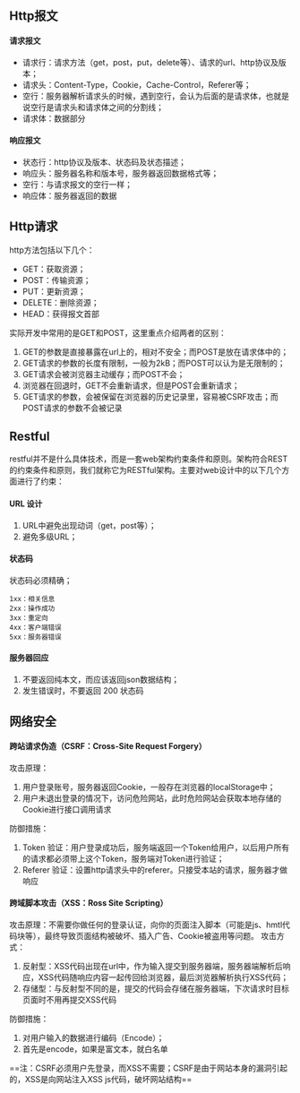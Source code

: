 ## Http报文
#### 请求报文
- 请求行：请求方法（get，post，put，delete等）、请求的url、http协议及版本；
- 请求头：Content-Type，Cookie，Cache-Control，Referer等；
- 空行：服务器解析请求头的时候，遇到空行，会认为后面的是请求体，也就是说空行是请求头和请求体之间的分割线；
- 请求体：数据部分

#### 响应报文
- 状态行：http协议及版本、状态码及状态描述；
- 响应头：服务器名称和版本号，服务器返回数据格式等；
- 空行：与请求报文的空行一样；
- 响应体：服务器返回的数据

## Http请求
http方法包括以下几个：
- GET：获取资源；
- POST：传输资源；
- PUT：更新资源；
- DELETE：删除资源；
- HEAD：获得报文首部

实际开发中常用的是GET和POST，这里重点介绍两者的区别：
1. GET的参数是直接暴露在url上的，相对不安全；而POST是放在请求体中的；
2. GET请求的参数的长度有限制，一般为2kB；而POST可以认为是无限制的；
3. GET请求会被浏览器主动缓存；而POST不会；
4. 浏览器在回退时，GET不会重新请求，但是POST会重新请求；
5. GET请求的参数，会被保留在浏览器的历史记录里，容易被CSRF攻击；而POST请求的参数不会被记录

## Restful
restful并不是什么具体技术，而是一套web架构约束条件和原则。架构符合REST的约束条件和原则，我们就称它为RESTful架构。主要对web设计中的以下几个方面进行了约束：
#### URL 设计
1. URL中避免出现动词（get，post等）；
2. 避免多级URL；

#### 状态码
状态码必须精确；
```
1xx：相关信息
2xx：操作成功
3xx：重定向
4xx：客户端错误
5xx：服务器错误
```
#### 服务器回应
1. 不要返回纯本文，而应该返回json数据结构；
2. 发生错误时，不要返回 200 状态码
## 网络安全
#### 跨站请求伪造（CSRF：Cross-Site Request Forgery）
攻击原理：
1. 用户登录账号，服务器返回Cookie，一般存在浏览器的localStorage中；
2. 用户未退出登录的情况下，访问危险网站，此时危险网站会获取本地存储的Cookie进行接口调用请求

防御措施：
1. Token 验证：用户登录成功后，服务端返回一个Token给用户，以后用户所有的请求都必须带上这个Token，服务端对Token进行验证；
2. Referer 验证：设置http请求头中的referer。只接受本站的请求，服务器才做响应

#### 跨域脚本攻击（XSS：Ross Site Scripting）
攻击原理：不需要你做任何的登录认证，向你的页面注入脚本（可能是js、hmtl代码块等），最终导致页面结构被破坏、插入广告、Cookie被盗用等问题。
攻击方式：
1. 反射型：XSS代码出现在url中，作为输入提交到服务器端，服务器端解析后响应，XSS代码随响应内容一起传回给浏览器，最后浏览器解析执行XSS代码；
2. 存储型：与反射型不同的是，提交的代码会存储在服务器端，下次请求时目标页面时不用再提交XSS代码

防御措施：
1. 对用户输入的数据进行编码（Encode）；
2. 首先是encode，如果是富文本，就白名单

==注：CSRF必须用户先登录，而XSS不需要；CSRF是由于网站本身的漏洞引起的，XSS是向网站注入XSS js代码，破坏网站结构==
